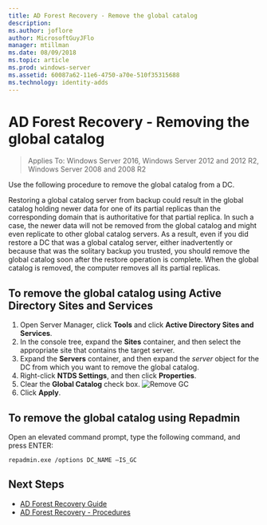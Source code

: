 ```yaml
---
title: AD Forest Recovery - Remove the global catalog
description:
ms.author: joflore
author: MicrosoftGuyJFlo
manager: mtillman
ms.date: 08/09/2018
ms.topic: article
ms.prod: windows-server
ms.assetid: 60087a62-11e6-4750-a70e-510f35315688
ms.technology: identity-adds
---
```

# AD Forest Recovery - Removing the global catalog  

>Applies To: Windows Server 2016, Windows Server 2012 and 2012 R2, Windows Server 2008 and 2008 R2

 Use the following procedure to remove the global catalog from a DC. 
  
 Restoring a global catalog server from backup could result in the global catalog holding newer data for one of its partial replicas than the corresponding domain that is authoritative for that partial replica. In such a case, the newer data will not be removed from the global catalog and might even replicate to other global catalog servers. As a result, even if you did restore a DC that was a global catalog server, either inadvertently or because that was the solitary backup you trusted, you should remove the global catalog soon after the restore operation is complete. When the global catalog is removed, the computer removes all its partial replicas. 
  
## To remove the global catalog using Active Directory Sites and Services  
 
1. Open Server Manager, click **Tools** and click **Active Directory Sites and Services**. 
2. In the console tree, expand the **Sites** container, and then select the appropriate site that contains the target server. 
3. Expand the **Servers** container, and then expand the *server* object for the DC from which you want to remove the global catalog. 
4. Right-click **NTDS Settings**, and then click **Properties**. 
5. Clear the **Global Catalog** check box. 
   ![Remove GC](media/AD-Forest-Recovery-Remove-GC/removegc1.png)
6. Click **Apply**.
  
## To remove the global catalog using Repadmin  
  
Open an elevated command prompt, type the following command, and press ENTER:  

   ```
   repadmin.exe /options DC_NAME –IS_GC  
   ```  

## Next Steps

- [AD Forest Recovery Guide](AD-Forest-Recovery-Guide.md)
- [AD Forest Recovery - Procedures](AD-Forest-Recovery-Procedures.md)
